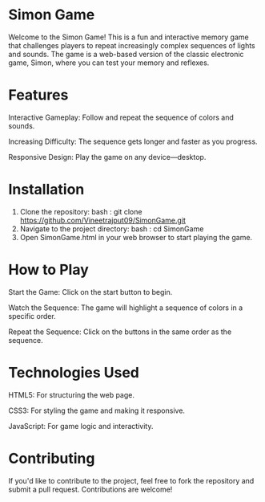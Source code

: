 
# Simon Game
Welcome to the Simon Game! This is a fun and interactive memory game that challenges players to repeat increasingly complex sequences of lights and sounds. The game is a web-based version of the classic electronic game, Simon, where you can test your memory and reflexes.

# Features

Interactive Gameplay: Follow and repeat the sequence of colors and sounds.

Increasing Difficulty: The sequence gets longer and faster as you progress.

Responsive Design: Play the game on any device—desktop.

# Installation
1. Clone the repository:
bash : git clone https://github.com/Vineetrajput09/SimonGame.git
2. Navigate to the project directory:
bash : cd SimonGame
3. Open SimonGame.html in your web browser to start playing the game.
# How to Play

Start the Game: Click on the start button to begin.

Watch the Sequence: The game will highlight a sequence of colors in a specific order.

Repeat the Sequence: Click on the buttons in the same order as the sequence.

# Technologies Used
HTML5: For structuring the web page.

CSS3: For styling the game and making it responsive.

JavaScript: For game logic and interactivity.

# Contributing
If you'd like to contribute to the project, feel free to fork the repository and submit a pull request. Contributions are welcome!
